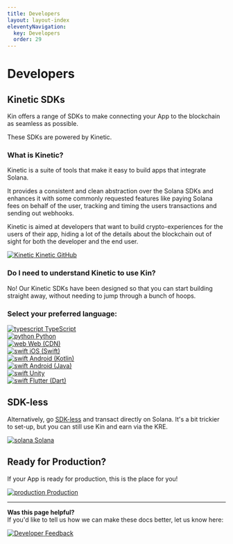 ```yaml
---
title: Developers
layout: layout-index
eleventyNavigation:
  key: Developers
  order: 29
---
```


# Developers
## Kinetic SDKs

Kin offers a range of SDKs to make connecting your App to the blockchain as seamless as possible. 

These SDKs are powered by Kinetic.

### What is Kinetic?

Kinetic is a suite of tools that make it easy to build apps that integrate Solana.

It provides a consistent and clean abstraction over the Solana SDKs and enhances it with some commonly requested features like paying Solana fees on behalf of the user, tracking and timing the users transactions and sending out webhooks.

Kinetic is aimed at developers that want to build crypto-experiences for the users of their app, hiding a lot of the details about the blockchain out of sight for both the developer and the end user.

<div class='navIcons'>
  <a href='https://github.com/kin-labs/kinetic/' target='_blank'><div class='navIcon'>
    <img class='navIcon-icon' alt='Kinetic' src='./images/github-brands.svg'>
    <span class='navIcon-text'>Kinetic GitHub</span>
  </div></a>
</div>

### Do I need to understand Kinetic to use Kin?
No! Our Kinetic SDKs have been designed so that you can start building straight away, without needing to jump through a bunch of hoops.


### Select your preferred language:

<div class='navIcons'>
  <a href='/developers/typescript/'><div class='navIcon'>
    <img class='navIcon-icon' alt='typescript' src='./images/typescript.svg'>
    <span class='navIcon-text'>TypeScript</span>
  </div></a>
  <a href='/developers/python/'><div class='navIcon'>
    <img class='navIcon-icon' alt='python' src='./images/python2.png'>
    <span class='navIcon-text'>Python</span>
  </div></a>
  <a href='/developers/cdn/'><div class='navIcon'>
    <img class='navIcon-icon' alt='web' src='./images/circle-nodes-solid.svg'>
    <span class='navIcon-text'>Web (CDN)</span>
  </div></a>
  <a href='/developers/ios-swift/'><div class='navIcon'>
    <img class='navIcon-icon swiftIcon' alt='swift' src='./images/swift.png'>
    <span class='navIcon-text'>iOS (Swift)</span>
  </div></a>
  <a href='/developers/android-kotlin/'><div class='navIcon'>
    <img class='navIcon-icon' alt='swift' src='./images/kotlin.png'>
    <span class='navIcon-text'>Android (Kotlin)</span>
  </div></a>
  <a href='/developers/android-java/'><div class='navIcon'>
    <img class='navIcon-icon' alt='swift' src='./images/java.svg'>
    <span class='navIcon-text'>Android (Java)</span>
  </div></a>
  <a href='/developers/unity/'><div class='navIcon'>
    <img class='navIcon-icon' alt='swift' src='./images/unity.svg'>
    <span class='navIcon-text'>Unity</span>
  </div></a>
  <a href='/developers/flutter-dart/'><div class='navIcon'>
    <img class='navIcon-icon' alt='swift' src='./images/dart.png'>
    <span class='navIcon-text'>Flutter (Dart)</span>
  </div></a>
</div>

## SDK-less
Alternatively, go [SDK-less](/developers/sdk-less/) and transact directly on Solana. It's a bit trickier to set-up, but you can still use Kin and earn via the KRE.

<div class='navIcons'>
  <a href='/developers/sdk-less/'><div class='navIcon'>
    <img class='navIcon-icon' alt='solana' src='./images/solana.png'>
    <span class='navIcon-text'>Solana</span>
  </div></a>
</div>

## Ready for Production?
If your App is ready for production, this is the place for you!

<div class='navIcons'>
  <a href='/developers/production/'><div class='navIcon'>
    <img class='navIcon-icon' alt='production' src='./images/coins-solid.svg'>
    <span class='navIcon-text'>Production</span>
  </div></a>
</div>

***
**Was this page helpful?**<br/>
If you'd like to tell us how we can make these docs better, let us know here:

<div class='navIcons'>
  <a href='https://forms.gle/qhjcDJR59v8RJsaY7' target='_blank'><div class='navIcon'>
    <img class='navIcon-icon' alt='Developer' src='../essentials/images/comment-dots-solid.svg'>
    <span class='navIcon-text'>Feedback</span>
  </div></a>
</div>



